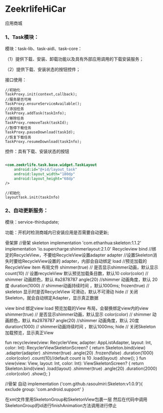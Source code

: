 # ZeekrlifeHiCar

应用商城

### 1、Task模块：

模块：task-lib、task-aidl、task-core： 

（1）提供下载、安装、卸载功能以及具有外部应用调用的下载安装服务； 

（2）提供下载、安装状态的按钮控件；

接口使用：

```
//初始化
TaskProxy.init(context,callback);
//服务是否可用
TaskProxy.ensureServiceAvailable();
//添加任务
TaskProxy.addTask(taskInfo);
//移除任务
TaskProxy.removeTask(taskId);
//暂停下载任务
TaskProxy.pauseDownload(taskId);
//恢复下载任务
TaskProxy.resumeDownload(taskInfo);
```

控件：具有下载、安装状态的按钮

```xml

<com.zeekrlife.task.base.widget.TaskLayout 
    android:id="@+id/layout_task"
    android:layout_width="180dp" 
    android:layout_height="68dp" 
/>
```
```
//初始化
layoutTask.init(taskInfo)
```

### 2、自动更新服务：

模块：service-thirdupdate; 

功能：开机时检测商城内已安装应用是否需要自动更新;

骨架屏
//骨架 skeleton
implementation 'com.ethanhua:skeleton:1.1.2'
implementation 'io.supercharge:shimmerlayout:2.1.0'
Recycleview
bind //绑定的RecycleView，不要给RecycleView设置adapter
adapter //设置Skeleton消失时要给RecycleView设置的 adapter，内部会自动绑定
load //预览加载的RecycleView item 布局文件
shimmer(true) // 是否显示shimmer动画，默认显示
count(10) // 设置recycleView 默认预览加载条目数，默认10
color(color) // shimmer 动画颜色，默认 #a2878787
angle(20) //shimmer 动画角度，默认 20度
duration(1000) // shimmer动画持续时间 ，默认1000ms;
frozen(true) // skeleton 显示时是否RecycleView 可滑动，默认不可滑动
hide // 关闭Skeleton，就会自动绑定Adapter，显示真正数据

view
bind 绑定view
load 预览加载的View 布局，会替换绑定view内的view
shimmer(true) // 是否显示shimmer动画，默认显示
color(color) // shimmer 动画颜色，默认 #a2878787
angle(20) //shimmer 动画角度，默认 20度
duration(1000) // shimmer动画持续时间 ，默认1000ms;
hide // 关闭Skeleton 加载预览，显示真正View

fun recycleview(view: RecyclerView, adapter: AppListAdapter, layout: Int, color: Int): RecyclerViewSkeletonScreen? {
return Skeleton.bind(view)
.adapter(adapter)
.shimmer(true)
.angle(20)
.frozen(false)
.duration(1000)
.color(color)
.count(10)//default count is 10
.load(layout)
.show();
}
fun view(view: View, layout: Int, color: Int): ViewSkeletonScreen? {
return Skeleton.bind(view)
.load(layout)
.shimmer(true)
.angle(20)
.duration(2000)
.color(color)
.show();
}

//骨架 自动
implementation ('com.github.rasoulmiri:Skeleton:v1.0.9'){
exclude group: 'com.android.support'
}

在xml文件里用SkeletonGroup和SkeletonView包裹一层
然后在代码中调用SkeletonGroup的id进行finishAnimation方法调用进行停止